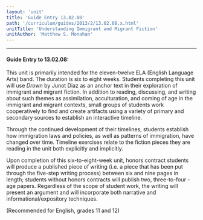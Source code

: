```yaml
---
layout: 'unit'
title: 'Guide Entry 13.02.08'
path: '/curriculum/guides/2013/2/13.02.08.x.html'
unitTitle: 'Understanding Immigrant and Migrant Fiction'
unitAuthor: 'Matthew S. Monahan'
---
```


<body>
<hr/>
 <h4>
  Guide Entry to 13.02.08:
 </h4>
 <p>
  This unit is primarily intended for the eleven-twelve ELA (English Language Arts) band. The duration is six to eight weeks. Students completing this unit will use
  <i>
   Drown
  </i>
  by Junot Diaz as an anchor text in their exploration of immigrant and migrant fiction. In addition to reading, discussing, and writing about such themes as assimilation, acculturation, and coming of age in the immigrant and migrant contexts, small groups of students work cooperatively to find and create artifacts using a variety of primary and secondary sources to establish an interactive timeline.
 </p>
<p>
  Through the continued development of their timelines, students establish how immigration laws and policies, as well as patterns of immigration, have changed over time. Timeline exercises relate to the fiction pieces they are reading in the unit both explicitly and implicitly.
 </p>
<p>
  Upon completion of this six-to-eight-week unit, honors contract students will produce a published piece of writing (i.e. a piece that has been put through the five-step writing process) between six and nine pages in length; students without honors contracts will publish two, three-to-four -age papers. Regardless of the scope of student work, the writing will present an argument and will incorporate both narrative and informational/expository techniques.
 </p>
<p>
  (Recommended for English, grades 11 and 12)
 </p>

</body>
